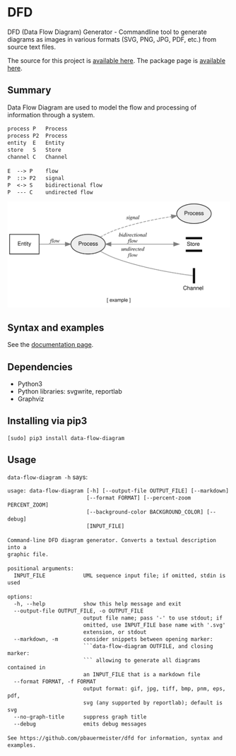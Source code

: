 # DFD

DFD (Data Flow Diagram) Generator - Commandline tool to generate
diagrams as images in various formats (SVG, PNG, JPG, PDF, etc.) from
source text files.

The source for this project is [available here][src].
The package page is [available here][pypi].

## Summary
Data Flow Diagram are used to model the flow and processing of
information through a system.

```data-flow-diagram example.svg
process	P	Process
process	P2	Process
entity	E	Entity
store	S	Store
channel	C	Channel

E  --> P	flow
P  ::> P2	signal
P  <-> S	bidirectional flow
P  --- C	undirected flow
```

![simple example](https://raw.githubusercontent.com/pbauermeister/dfd/master/example.svg "Simple example")

## Syntax and examples

See the [documentation page][doc].

## Dependencies

 * Python3
 * Python libraries: svgwrite, reportlab
 * Graphviz

## Installing via pip3

```
[sudo] pip3 install data-flow-diagram
```

## Usage

`data-flow-diagram -h` says:

```
usage: data-flow-diagram [-h] [--output-file OUTPUT_FILE] [--markdown]
                         [--format FORMAT] [--percent-zoom PERCENT_ZOOM]
                         [--background-color BACKGROUND_COLOR] [--debug]
                         [INPUT_FILE]

Command-line DFD diagram generator. Converts a textual description into a
graphic file.

positional arguments:
  INPUT_FILE            UML sequence input file; if omitted, stdin is used

options:
  -h, --help            show this help message and exit
  --output-file OUTPUT_FILE, -o OUTPUT_FILE
                        output file name; pass '-' to use stdout; if
                        omitted, use INPUT_FILE base name with '.svg'
                        extension, or stdout
  --markdown, -m        consider snippets between opening marker:
                        ```data-flow-diagram OUTFILE, and closing marker:
                        ``` allowing to generate all diagrams contained in
                        an INPUT_FILE that is a markdown file
  --format FORMAT, -f FORMAT
                        output format: gif, jpg, tiff, bmp, pnm, eps, pdf,
                        svg (any supported by reportlab); default is svg
  --no-graph-title      suppress graph title
  --debug               emits debug messages

See https://github.com/pbauermeister/dfd for information, syntax and
examples.
```

[src]: https://github.com/pbauermeister/dfd
[pypi]: https://pypi.org/project/data-flow-diagram
[doc]: https://github.com/pbauermeister/dfd/tree/master/doc/README.md
